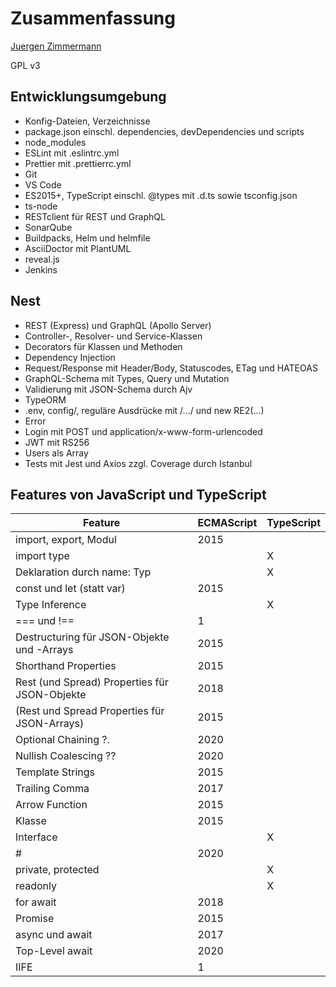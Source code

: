 # Zusammenfassung

<!--
  Copyright (C) 2020 - present Juergen Zimmermann, Hochschule Karlsruhe

  This program is free software: you can redistribute it and/or modify
  it under the terms of the GNU General Public License as published by
  the Free Software Foundation, either version 3 of the License, or
  (at your option) any later version.

  This program is distributed in the hope that it will be useful,
  but WITHOUT ANY WARRANTY; without even the implied warranty of
  MERCHANTABILITY or FITNESS FOR A PARTICULAR PURPOSE.  See the
  GNU General Public License for more details.

  You should have received a copy of the GNU General Public License
  along with this program.  If not, see <http://www.gnu.org/licenses/>.
-->

[Juergen Zimmermann](mailto:Juergen.Zimmermann@HS-Karlsruhe.de)

GPL v3

## Entwicklungsumgebung

- Konfig-Dateien, Verzeichnisse
- package.json einschl. dependencies, devDependencies und scripts
- node_modules
- ESLint mit .eslintrc.yml
- Prettier mit .prettierrc.yml
- Git
- VS Code
- ES2015+, TypeScript einschl. @types mit .d.ts sowie tsconfig.json
- ts-node
- RESTclient für REST und GraphQL
- SonarQube
- Buildpacks, Helm und helmfile
- AsciiDoctor mit PlantUML
- reveal.js
- Jenkins

## Nest

- REST (Express) und GraphQL (Apollo Server)
- Controller-, Resolver- und Service-Klassen
- Decorators für Klassen und Methoden
- Dependency Injection
- Request/Response mit Header/Body, Statuscodes, ETag und HATEOAS
- GraphQL-Schema mit Types, Query und Mutation
- Validierung mit JSON-Schema durch Ajv
- TypeORM
- .env, config/, reguläre Ausdrücke mit /.../ und new RE2(...)
- Error
- Login mit POST und application/x-www-form-urlencoded
- JWT mit RS256
- Users als Array
- Tests mit Jest und Axios zzgl. Coverage durch Istanbul

## Features von JavaScript und TypeScript

| Feature                                       | ECMAScript | TypeScript
| --------------------------------------------- | ---------- |-----------
| import, export, Modul                         | 2015       |
| import type                                   |            | X
| Deklaration durch name: Typ                   |            | X
| const und let (statt var)                     | 2015       |
| Type Inference                                |            | X
| === und !==                                   | 1          |
| Destructuring für JSON-Objekte und -Arrays    | 2015       |
| Shorthand Properties                          | 2015       |
| Rest (und Spread) Properties für JSON-Objekte | 2018       |
| (Rest und Spread Properties für JSON-Arrays)  | 2015       |
| Optional Chaining ?.                          | 2020       |
| Nullish Coalescing ??                         | 2020       |
| Template Strings                              | 2015       |
| Trailing Comma                                | 2017       |
| Arrow Function                                | 2015       |
| Klasse                                        | 2015       |
| Interface                                     |            | X
| #                                             | 2020       |
| private, protected                            |            | X
| readonly                                      |            | X
| for await                                     | 2018       |
| Promise                                       | 2015       |
| async und await                               | 2017       |
| Top-Level await                               | 2020       |
| IIFE                                          | 1          |
